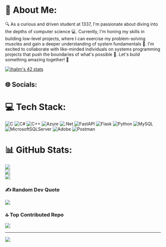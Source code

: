 # 💫 About Me:
🔍 As a curious and driven student at 1337, I'm passionate about diving into the depths of computer science 💻. Currently, I'm honing my skills in building low-level projects, where I can exercise my problem-solving muscles and gain a deeper understanding of system fundamentals 🔧. I'm excited to collaborate with like-minded individuals on systems programming projects that push the boundaries of what's possible 🚀. Let's build something amazing together! 👋

[![ihalim's 42 stats](https://badge.mediaplus.ma/colorfulwaves/ihalim)]([https://profile.intra.42.fr/users/ihalim])

## 🌐 Socials:

# 💻 Tech Stack:
![C](https://img.shields.io/badge/c-%2300599C.svg?style=for-the-badge&logo=c&logoColor=white) ![C#](https://img.shields.io/badge/c%23-%23239120.svg?style=for-the-badge&logo=csharp&logoColor=white) ![C++](https://img.shields.io/badge/c++-%2300599C.svg?style=for-the-badge&logo=c%2B%2B&logoColor=white) ![Azure](https://img.shields.io/badge/azure-%230072C6.svg?style=for-the-badge&logo=microsoftazure&logoColor=white) ![.Net](https://img.shields.io/badge/.NET-5C2D91?style=for-the-badge&logo=.net&logoColor=white) ![FastAPI](https://img.shields.io/badge/FastAPI-005571?style=for-the-badge&logo=fastapi) ![Flask](https://img.shields.io/badge/flask-%23000.svg?style=for-the-badge&logo=flask&logoColor=white) ![Python](https://img.shields.io/badge/python-3670A0?style=for-the-badge&logo=python&logoColor=ffdd54) ![MySQL](https://img.shields.io/badge/mysql-4479A1.svg?style=for-the-badge&logo=mysql&logoColor=white) ![MicrosoftSQLServer](https://img.shields.io/badge/Microsoft%20SQL%20Server-CC2927?style=for-the-badge&logo=microsoft%20sql%20server&logoColor=white) ![Adobe](https://img.shields.io/badge/adobe-%23FF0000.svg?style=for-the-badge&logo=adobe&logoColor=white) ![Postman](https://img.shields.io/badge/Postman-FF6C37?style=for-the-badge&logo=postman&logoColor=white)
# 📊 GitHub Stats:
![](https://github-readme-stats.vercel.app/api?username=Imrane-Halim&theme=dark&hide_border=false&include_all_commits=true&count_private=true)<br/>
![](https://github-readme-streak-stats.herokuapp.com/?user=Imrane-Halim&theme=dark&hide_border=false)<br/>
![](https://github-readme-stats.vercel.app/api/top-langs/?username=Imrane-Halim&theme=dark&hide_border=false&include_all_commits=true&count_private=true&layout=compact)

### ✍️ Random Dev Quote
![](https://quotes-github-readme.vercel.app/api?type=horizontal&theme=light)

### 🔝 Top Contributed Repo
![](https://github-contributor-stats.vercel.app/api?username=Imrane-Halim&limit=5&theme=dark&combine_all_yearly_contributions=true)

---
[![](https://visitcount.itsvg.in/api?id=Imrane-Halim&icon=0&color=3)](https://visitcount.itsvg.in)

<!-- Proudly created with GPRM ( https://gprm.itsvg.in ) -->

